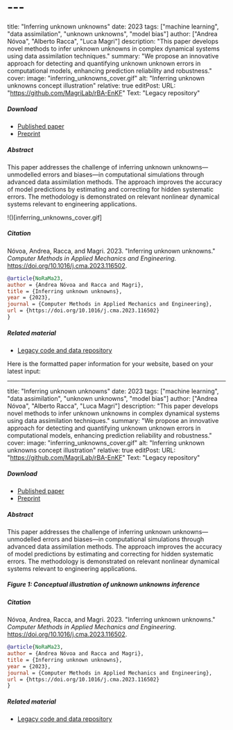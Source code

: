 
# ---

title: "Inferring unknown unknowns"
date: 2023
tags: ["machine learning", "data assimilation", "unknown unknowns", "model bias"]
author: ["Andrea Nóvoa", "Alberto Racca", "Luca Magri"]
description: "This paper develops novel methods to infer unknown unknowns in complex dynamical systems using data assimilation techniques."
summary: "We propose an innovative approach for detecting and quantifying unknown unknown errors in computational models, enhancing prediction reliability and robustness."
cover:
image: "inferring_unknowns_cover.gif"
alt: "Inferring unknown unknowns concept illustration"
relative: true
editPost:
URL: "https://github.com/MagriLab/rBA-EnKF"
Text: "Legacy repository"

##### Download

+ [Published paper](https://doi.org/10.1016/j.cma.2023.116502)
+ [Preprint](https://arxiv.org/abs/2306.04315)


##### Abstract

This paper addresses the challenge of inferring unknown unknowns—unmodelled errors and biases—in computational simulations through advanced data assimilation methods. The approach improves the accuracy of model predictions by estimating and correcting for hidden systematic errors. The methodology is demonstrated on relevant nonlinear dynamical systems relevant to engineering applications.


!()[inferring_unknowns_cover.gif]

##### Citation

Nóvoa, Andrea, Racca, and Magri. 2023. "Inferring unknown unknowns." *Computer Methods in Applied Mechanics and Engineering.* https://doi.org/10.1016/j.cma.2023.116502.

```BibTeX 
@article{NoRaMa23,
author = {Andrea Nóvoa and Racca and Magri},
title = {Inferring unknown unknowns},
year = {2023},
journal = {Computer Methods in Applied Mechanics and Engineering},
url = {https://doi.org/10.1016/j.cma.2023.116502}
}
```


##### Related material

+ [Legacy code and data repository](https://github.com/MagriLab/rBA-EnKF)

Here is the formatted paper information for your website, based on your latest input:

---
title: "Inferring unknown unknowns"
date: 2023
tags: ["machine learning", "data assimilation", "unknown unknowns", "model bias"]
author: ["Andrea Nóvoa", "Alberto Racca", "Luca Magri"]
description: "This paper develops novel methods to infer unknown unknowns in complex dynamical systems using data assimilation techniques."
summary: "We propose an innovative approach for detecting and quantifying unknown unknown errors in computational models, enhancing prediction reliability and robustness."
cover:
image: "inferring_unknowns_cover.gif"
alt: "Inferring unknown unknowns concept illustration"
relative: true
editPost:
URL: "https://github.com/MagriLab/rBA-EnKF"
Text: "Legacy repository"

##### Download

+ [Published paper](https://doi.org/10.1016/j.cma.2023.116502)
+ [Preprint](https://arxiv.org/abs/2306.04315)


##### Abstract

This paper addresses the challenge of inferring unknown unknowns—unmodelled errors and biases—in computational simulations through advanced data assimilation methods. The approach improves the accuracy of model predictions by estimating and correcting for hidden systematic errors. The methodology is demonstrated on relevant nonlinear dynamical systems relevant to engineering applications.

##### Figure 1: Conceptual illustration of unknown unknowns inference

##### Citation

Nóvoa, Andrea, Racca, and Magri. 2023. "Inferring unknown unknowns." *Computer Methods in Applied Mechanics and Engineering.* https://doi.org/10.1016/j.cma.2023.116502.

```BibTeX 
@article{NoRaMa23,
author = {Andrea Nóvoa and Racca and Magri},
title = {Inferring unknown unknowns},
year = {2023},
journal = {Computer Methods in Applied Mechanics and Engineering},
url = {https://doi.org/10.1016/j.cma.2023.116502}
}
```


##### Related material

+ [Legacy code and data repository](https://github.com/MagriLab/rBA-EnKF)

